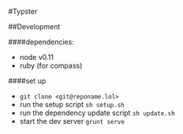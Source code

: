 #Typster


##Development 

####dependencies:
- node v0.11
- ruby (for compass)

####set up
- `git clone <git@reponame.lol>`
- run the setup script `sh setup.sh`
- run the dependency update script `sh update.sh`
- start the dev server `grunt serve`

